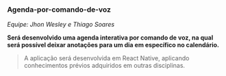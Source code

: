 ### Agenda-por-comando-de-voz
*Equipe: Jhon Wesley e Thiago Soares*

**Será desenvolvido uma agenda interativa por comando de voz, na qual será possível deixar anotações para um dia em específico no calendário.**

>A aplicação será desenvolvida em React Native, aplicando conhecimentos prévios adquiridos em outras disciplinas.

